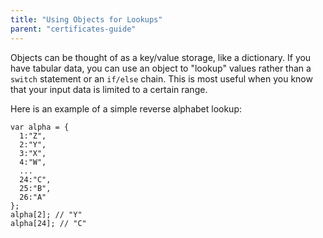 ```yaml
---
title: "Using Objects for Lookups"
parent: "certificates-guide"
---
```


Objects can be thought of as a key/value storage, like a dictionary. If you have tabular data, you can use an object to "lookup" values rather than a `switch` statement or an `if/else` chain. This is most useful when you know that your input data is limited to a certain range.

Here is an example of a simple reverse alphabet lookup:

    var alpha = {
      1:"Z",
      2:"Y",
      3:"X",
      4:"W",
      ...
      24:"C",
      25:"B",
      26:"A"
    };
    alpha[2]; // "Y"
    alpha[24]; // "C"
